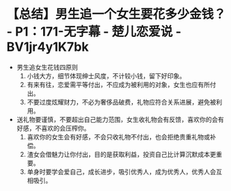 # 【总结】男生追一个女生要花多少金钱？ - P1：171-无字幕 - 楚儿恋爱说 - BV1jr4y1K7bk

-   男生追女生花钱四原则
    1.  小钱大方，细节体现绅士风度，不计较小钱，留下好印象。
    2.  有来有往，恋爱需平等付出，不应成为被利用的对象，女生也应有所付出。
    3.  不要过度炫耀财力，不必为奢侈品破费，礼物应符合关系进展，避免被利用。
-   送礼物要谨慎，不要超出自己能力范围，女生收礼物会有反馈，喜欢你的会有好感，不喜欢的会压榨你。
    1.  喜欢你的女生会有好感，不会只收礼物不付出，也会拒绝贵重礼物或补偿。
    2.  渣女会借魅力让你付出，目的是获取利益，投资自己比计算沉默成本更重要。
    3.  单身时要学会爱自己，成长进步，吸引优秀人，成为优秀人，优秀人会互相吸引。